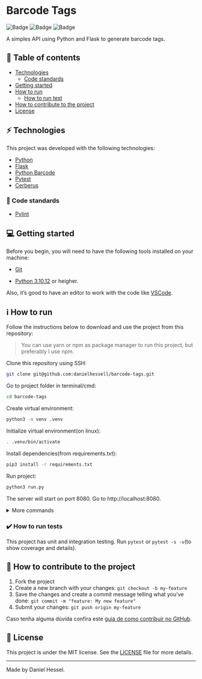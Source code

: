 # Barcode Tags

![Badge](https://img.shields.io/static/v1?label=author&message=DanielHessel&color=0070f3&style=flat&logo=<LOGO>)
![Badge](https://img.shields.io/static/v1?label=status&message=Done&color=success&style=flat&logo=<LOGO>)
![Badge](https://img.shields.io/static/v1?label=license&message=MIT&color=0070f3&style=flat&logo=<LOGO>)

A simples API using Python and Flask to generate barcode tags.

## :pushpin: Table of contents

<!--ts-->

- [Technologies](#zap-technologies)
  - [Code standards](#balloon-code-standards)
- [Getting started](#computer-getting-started)
- [How to run](#information_source-how-to-run)
  - [How to run test](#heavy_check_mark-how-to-run-tests)
- [How to contribute to the project](#tada-how-to-contribute-to-the-project)
- [License](#page_facing_up-license)

<!--te-->

## :zap: Technologies

This project was developed with the following technologies:

- [Python](https://www.python.org/)
- [Flask](https://flask.palletsprojects.com/en/3.0.x/)
- [Python Barcode](https://python-barcode.readthedocs.io/en/stable/)
- [Pytest](https://docs.pytest.org/en/8.0.x/)
- [Cerberus](https://docs.python-cerberus.org/)

### :balloon: Code standards

- [Pylint](https://pylint.readthedocs.io/en/stable/)

## :computer: Getting started

Before you begin, you will need to have the following tools installed on your
machine:

- [Git](https://git-scm.com)

- [Python 3.10.12](https://www.python.org/) or heigher.

Also, it’s good to have an editor to work with the code like
[VSCode](https://code.visualstudio.com/).

## :information_source: How to run

Follow the instructions below to download and use the project from this
repository:

> You can use yarn or npm as package manager to run this project, but preferably
> I use npm.

Clone this repository using SSH:

```bash
git clone git@github.com:danielhessell/barcode-tags.git
```

Go to project folder in terminal/cmd:

```bash
cd barcode-tags
```

Create virtual environment:

```bash
python3 -m venv .venv
```

Initialize virtual environment(on linux):

```bash
. .venv/bin/activate
```

Install dependencies(from requirements.txt):

```bash
pip3 install -r requirements.txt
```

Run project:

```bash
python3 run.py
```

The server will start on port 8080. Go to http://localhost:8080.

<details>
<summary>More commands</summary>

To save new installed dependencies `.venv/bin/pip3 freeze > requirements.txt` or
`pip3 freeze > requirements.txt`.

</details>

### :heavy_check_mark: How to run tests

This project has unit and integration testing. Run `pytest` or `pytest -s -v`(to
show coverage and details).

## :tada: How to contribute to the project

1. Fork the project
2. Create a new branch with your changes: `git checkout -b my-feature`
3. Save the changes and create a commit message telling what you've done:
   `git commit -m "feature: My new feature"`
4. Submit your changes: `git push origin my-feature`

Caso tenha alguma dúvida confira este
[guia de como contribuir no GitHub](https://github.com/firstcontributions/first-contributions).

## :page_facing_up: License

This project is under the MIT license. See the
[LICENSE](https://github.com/danielhessell/aluraflix-server/blob/master/LICENSE)
file for more details.

---

Made by Daniel Hessel.
